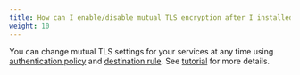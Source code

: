 ```yaml
---
title: How can I enable/disable mutual TLS encryption after I installed Istio?
weight: 10
---
```


You can change mutual TLS settings for your services at any time using [authentication
policy](/docs/concepts/security/#authentication-policies) and [destination
rule](/docs/concepts/traffic-management/#destination-rules). See
[tutorial](docs/tasks/security/authn-policy) for more details.
